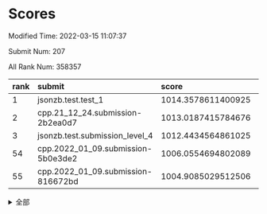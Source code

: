 # Scores

Modified Time: 2022-03-15 11:07:37

Submit Num: 207

All Rank Num: 358357

| rank |               submit               |       score        |       sigma        | pk_num |
| :--- | :--------------------------------- | :----------------- | :----------------- | :----- |
| 1    | jsonzb.test.test_1                 | 1014.3578611400925 | 0.8247242089686666 | 6927   |
| 2    | cpp.21_12_24.submission-2b2ea0d7   | 1013.0187415784676 | 0.8111004920931695 | 6927   |
| 3    | jsonzb.test.submission_level_4     | 1012.4434564861025 | 0.8015135642432906 | 6926   |
| 54   | cpp.2022_01_09.submission-5b0e3de2 | 1006.0554694802089 | 0.7211225278331814 | 6925   |
| 55   | cpp.2022_01_09.submission-816672bd | 1004.9085029512506 | 0.7279553801184915 | 6922   |


<details>
<summary>全部</summary>

| rank |                 submit                 |       score        |       sigma        | pk_num |
| :--- | :------------------------------------- | :----------------- | :----------------- | :----- |
| 1    | jsonzb.test.test_1                     | 1014.3578611400925 | 0.8247242089686666 | 6927   |
| 2    | cpp.21_12_24.submission-2b2ea0d7       | 1013.0187415784676 | 0.8111004920931695 | 6927   |
| 3    | jsonzb.test.submission_level_4         | 1012.4434564861025 | 0.8015135642432906 | 6926   |
| 4    | gobigger.level_3.submission_level_3_35 | 1011.775213541432  | 0.7659176095906873 | 6921   |
| 5    | gobigger.level_3.submission_level_3_15 | 1011.2261091893434 | 0.7603136277746072 | 6921   |
| 6    | gobigger.level_3.submission_level_3_31 | 1011.1114553888788 | 0.747164817243398  | 6925   |
| 7    | gobigger.level_3.submission_level_3_49 | 1011.0880648220252 | 0.7661815650249104 | 6923   |
| 8    | gobigger.level_3.submission_level_3_4  | 1011.0435880023077 | 0.7674972563570649 | 6926   |
| 9    | gobigger.level_3.submission_level_3_18 | 1010.9894850673985 | 0.7747500241775276 | 6926   |
| 10   | gobigger.level_3.submission_level_3_43 | 1010.9232457236811 | 0.7734960449159929 | 6916   |
| 11   | gobigger.level_3.submission_level_3_24 | 1010.8716872249499 | 0.763300074316899  | 6925   |
| 12   | gobigger.level_3.submission_level_3_1  | 1010.8280698650174 | 0.7510668669477968 | 6921   |
| 13   | gobigger.level_3.submission_level_3_20 | 1010.7518980874312 | 0.7573112516596001 | 6924   |
| 14   | gobigger.level_3.submission_level_3_16 | 1010.7443613544389 | 0.7805380497151244 | 6923   |
| 15   | gobigger.level_3.submission_level_3_45 | 1010.6748836057714 | 0.7698535220272557 | 6928   |
| 16   | gobigger.level_3.submission_level_3_12 | 1010.6380877889669 | 0.7780819898351921 | 6929   |
| 17   | gobigger.level_3.submission_level_3_19 | 1010.6292801758325 | 0.7585089950567112 | 6923   |
| 18   | gobigger.level_3.submission_level_3_33 | 1010.5781488777451 | 0.7407103307909074 | 6924   |
| 19   | gobigger.level_3.submission_level_3_17 | 1010.5745079904974 | 0.7750812515947617 | 6924   |
| 20   | gobigger.level_3.submission_level_3_27 | 1010.4812354407392 | 0.7761107823231971 | 6929   |
| 21   | gobigger.level_3.submission_level_3_2  | 1010.3996227348916 | 0.7570276543734034 | 6929   |
| 22   | gobigger.level_3.submission_level_3_10 | 1010.3608453965865 | 0.7422018352480193 | 6925   |
| 23   | gobigger.level_3.submission_level_3_36 | 1010.3594604326088 | 0.7616260363522152 | 6923   |
| 24   | gobigger.level_3.submission_level_3_6  | 1010.3472889488872 | 0.7902628148961783 | 6927   |
| 25   | gobigger.level_3.submission_level_3_11 | 1010.3101522121648 | 0.7608520965323    | 6926   |
| 26   | gobigger.level_3.submission_level_3_39 | 1010.274473476858  | 0.7645356702437418 | 6927   |
| 27   | gobigger.level_3.submission_level_3_28 | 1010.2350926728138 | 0.7722776106505944 | 6922   |
| 28   | gobigger.level_3.submission_level_3_38 | 1010.2230953390151 | 0.7735837241463029 | 6926   |
| 29   | gobigger.level_3.submission_level_3_29 | 1010.2172221075008 | 0.7413694875720248 | 6921   |
| 30   | gobigger.level_3.submission_level_3_14 | 1010.215401333019  | 0.7579896794553568 | 6925   |
| 31   | gobigger.level_3.submission_level_3_22 | 1010.1309175943054 | 0.7557620008229523 | 6926   |
| 32   | gobigger.level_3.submission_level_3_13 | 1010.1280451690751 | 0.7375785635402492 | 6927   |
| 33   | gobigger.level_3.submission_level_3_5  | 1010.047612779195  | 0.7644215606745701 | 6918   |
| 34   | gobigger.level_3.submission_level_3_40 | 1010.0431284546919 | 0.7608597268273056 | 6923   |
| 35   | gobigger.level_3.submission_level_3_8  | 1009.9962696241458 | 0.7613880974446766 | 6928   |
| 36   | gobigger.level_3.submission_level_3_9  | 1009.9856484787098 | 0.7545843550802733 | 6927   |
| 37   | gobigger.level_3.submission_level_3_26 | 1009.9410365874115 | 0.734707067915382  | 6924   |
| 38   | gobigger.level_3.submission_level_3_46 | 1009.9393713638423 | 0.7848294636028289 | 6926   |
| 39   | gobigger.level_3.submission_level_3_47 | 1009.8474202904665 | 0.7600829214590302 | 6928   |
| 40   | gobigger.level_3.submission_level_3_23 | 1009.8168983732847 | 0.7418757243817276 | 6923   |
| 41   | gobigger.level_3.submission_level_3_48 | 1009.66066616224   | 0.7640378228446031 | 6931   |
| 42   | gobigger.level_3.submission_level_3_37 | 1009.5397541751532 | 0.7495241791045194 | 6924   |
| 43   | gobigger.level_3.submission_level_3_3  | 1009.5240748438065 | 0.7566505187711536 | 6923   |
| 44   | gobigger.level_3.submission_level_3_21 | 1009.4671279505455 | 0.7590149659886618 | 6928   |
| 45   | gobigger.level_3.submission_level_3_42 | 1009.3785653723405 | 0.7503423797427267 | 6924   |
| 46   | gobigger.level_3.submission_level_3_41 | 1009.276323344073  | 0.7477991782767549 | 6924   |
| 47   | gobigger.level_3.submission_level_3_25 | 1009.1971998793185 | 0.7419982090519233 | 6927   |
| 48   | gobigger.level_3.submission_level_3_44 | 1009.0543489580953 | 0.7606371414878286 | 6923   |
| 49   | gobigger.level_3.submission_level_3_30 | 1009.0530041079902 | 0.7448984048052084 | 6929   |
| 50   | gobigger.level_3.submission_level_3_7  | 1008.9436561530199 | 0.7262028705263185 | 6920   |
| 51   | gobigger.level_3.submission_level_3_32 | 1008.811653484871  | 0.7532521531016663 | 6925   |
| 52   | gobigger.level_3.submission_level_3_34 | 1008.6211851425837 | 0.7670864170427844 | 6925   |
| 53   | gobigger.level_3.submission_level_3_0  | 1008.210615634892  | 0.7356277442781342 | 6925   |
| 54   | cpp.2022_01_09.submission-5b0e3de2     | 1006.0554694802089 | 0.7211225278331814 | 6925   |
| 55   | cpp.2022_01_09.submission-816672bd     | 1004.9085029512506 | 0.7279553801184915 | 6922   |
| 56   | gobigger.level_1.submission_level_1_19 | 1004.1836346725518 | 0.7275115932289459 | 6924   |
| 57   | gobigger.level_1.submission_level_1_1  | 1004.1827194225384 | 0.7230169075051153 | 6920   |
| 58   | gobigger.level_1.submission_level_1_7  | 1004.1572568852147 | 0.7207099632237068 | 6924   |
| 59   | gobigger.level_1.submission_level_1_27 | 1004.1499892300063 | 0.7171264543746544 | 6925   |
| 60   | gobigger.level_1.submission_level_1_17 | 1004.1450495380195 | 0.7275451645339303 | 6926   |
| 61   | gobigger.level_1.submission_level_1_13 | 1003.9873295712147 | 0.7246774659356131 | 6927   |
| 62   | gobigger.level_1.submission_level_1_35 | 1003.9215475410138 | 0.728894071211659  | 6925   |
| 63   | gobigger.level_1.submission_level_1_16 | 1003.8853061424841 | 0.7209350105368779 | 6928   |
| 64   | gobigger.level_1.submission_level_1_9  | 1003.8726282931177 | 0.7090893273188628 | 6927   |
| 65   | gobigger.level_1.submission_level_1_20 | 1003.8058012945515 | 0.7069642872541794 | 6919   |
| 66   | gobigger.level_1.submission_level_1_47 | 1003.7358297152808 | 0.7144334262469098 | 6928   |
| 67   | gobigger.level_1.submission_level_1_4  | 1003.6808327466307 | 0.7024729865605908 | 6925   |
| 68   | gobigger.level_1.submission_level_1_18 | 1003.6283941467266 | 0.7177682822551694 | 6933   |
| 69   | gobigger.level_1.submission_level_1_14 | 1003.6273347952186 | 0.7184761949233485 | 6928   |
| 70   | gobigger.level_1.submission_level_1_2  | 1003.561169660274  | 0.7144088039842804 | 6929   |
| 71   | gobigger.level_1.submission_level_1_5  | 1003.557627456861  | 0.7117027585916759 | 6923   |
| 72   | gobigger.level_1.submission_level_1_34 | 1003.5131745683211 | 0.7297526458203495 | 6924   |
| 73   | gobigger.level_1.submission_level_1_37 | 1003.3907576167386 | 0.7269628194121949 | 6926   |
| 74   | gobigger.level_1.submission_level_1_24 | 1003.3382675196384 | 0.7175602096513826 | 6923   |
| 75   | gobigger.level_1.submission_level_1_41 | 1003.3307779734048 | 0.7257208867609191 | 6921   |
| 76   | gobigger.level_1.submission_level_1_23 | 1003.2771902593382 | 0.7095092594240184 | 6923   |
| 77   | gobigger.level_1.submission_level_1_15 | 1003.267853063729  | 0.7124792556109922 | 6929   |
| 78   | gobigger.level_1.submission_level_1_40 | 1003.2442338700431 | 0.6956115789717248 | 6923   |
| 79   | gobigger.level_1.submission_level_1_42 | 1003.235904931675  | 0.7116199993333059 | 6919   |
| 80   | gobigger.level_1.submission_level_1_32 | 1003.2226279195404 | 0.7157480398500854 | 6922   |
| 81   | gobigger.level_1.submission_level_1_21 | 1003.1956404125564 | 0.714039112247211  | 6923   |
| 82   | gobigger.level_1.submission_level_1_29 | 1003.1597666463073 | 0.7092214325289805 | 6923   |
| 83   | gobigger.level_1.submission_level_1_11 | 1003.1297408665165 | 0.7163055417705757 | 6920   |
| 84   | gobigger.level_1.submission_level_1_26 | 1003.0994526495482 | 0.7070874207848521 | 6920   |
| 85   | gobigger.level_1.submission_level_1_46 | 1003.0775684620766 | 0.719735148244308  | 6926   |
| 86   | gobigger.level_1.submission_level_1_49 | 1003.0773790445821 | 0.7118125138546334 | 6921   |
| 87   | gobigger.level_1.submission_level_1_45 | 1003.0300294952983 | 0.708953416679114  | 6924   |
| 88   | gobigger.level_1.submission_level_1_33 | 1003.009333449552  | 0.7142423760056231 | 6930   |
| 89   | gobigger.level_1.submission_level_1_25 | 1002.9346746143278 | 0.7188522623334312 | 6925   |
| 90   | gobigger.level_1.submission_level_1_43 | 1002.8477138701093 | 0.7179571371243543 | 6925   |
| 91   | gobigger.level_1.submission_level_1_28 | 1002.8135829069906 | 0.7075147021850117 | 6928   |
| 92   | gobigger.level_1.submission_level_1_8  | 1002.7442400470625 | 0.7080393125612554 | 6925   |
| 93   | gobigger.level_1.submission_level_1_10 | 1002.7303807084235 | 0.7095560225374199 | 6930   |
| 94   | gobigger.level_1.submission_level_1_48 | 1002.6746386365049 | 0.7138940726933843 | 6923   |
| 95   | gobigger.level_1.submission_level_1_22 | 1002.672330119713  | 0.7235350164219696 | 6922   |
| 96   | gobigger.level_1.submission_level_1_30 | 1002.6516575106092 | 0.7192833166446838 | 6929   |
| 97   | gobigger.level_1.submission_level_1_12 | 1002.6448279680272 | 0.7110241976565695 | 6921   |
| 98   | gobigger.level_1.submission_level_1_39 | 1002.5923900361698 | 0.7176348744477994 | 6922   |
| 99   | gobigger.level_1.submission_level_1_6  | 1002.3787158952157 | 0.7119729777741836 | 6928   |
| 100  | gobigger.level_1.submission_level_1_38 | 1002.3523189593134 | 0.7123073090625432 | 6923   |
| 101  | gobigger.level_1.submission_level_1_44 | 1002.3096724128096 | 0.7065756626967568 | 6926   |
| 102  | gobigger.level_1.submission_level_1_3  | 1002.2922484966871 | 0.7053861199941593 | 6928   |
| 103  | gobigger.level_1.submission_level_1_0  | 1002.2594422431603 | 0.7207503058886603 | 6924   |
| 104  | gobigger.level_1.submission_level_1_36 | 1002.1497419845984 | 0.7238596297006288 | 6925   |
| 105  | gobigger.level_1.submission_level_1_31 | 1001.8828952631457 | 0.7173601817870738 | 6920   |
| 106  | gobigger.random.submission_random_23   | 997.2888730952279  | 0.6905622872913861 | 6920   |
| 107  | gobigger.random.submission_random_39   | 997.2515816682956  | 0.7074904045951625 | 6922   |
| 108  | gobigger.random.submission_random_19   | 997.0270318040244  | 0.711889486949003  | 6924   |
| 109  | gobigger.random.submission_random_20   | 996.9892459806308  | 0.7116363597660796 | 6924   |
| 110  | gobigger.random.submission_random_3    | 996.922932835357   | 0.7007872082872697 | 6925   |
| 111  | gobigger.random.submission_random_22   | 996.8764710907283  | 0.7028884085517605 | 6925   |
| 112  | gobigger.random.submission_random_48   | 996.8607712646159  | 0.7096401495969532 | 6927   |
| 113  | gobigger.random.submission_random_4    | 996.8263320514441  | 0.6940726917990705 | 6925   |
| 114  | gobigger.random.submission_random_36   | 996.8016705199275  | 0.707643468204848  | 6925   |
| 115  | gobigger.random.submission_random_29   | 996.6865026847659  | 0.7127852535481829 | 6924   |
| 116  | gobigger.random.submission_random_17   | 996.6168167775621  | 0.6971044155491647 | 6925   |
| 117  | gobigger.random.submission_random_33   | 996.5192253266155  | 0.7035468069976493 | 6922   |
| 118  | gobigger.random.submission_random_21   | 996.455959383601   | 0.7133850769090576 | 6922   |
| 119  | gobigger.random.submission_random_13   | 996.3272801848877  | 0.70278497931217   | 6927   |
| 120  | gobigger.random.submission_random_9    | 996.3021478013495  | 0.7177818611818408 | 6920   |
| 121  | gobigger.random.submission_random_15   | 996.1956559641899  | 0.7229511633686369 | 6925   |
| 122  | gobigger.random.submission_random_27   | 996.1853990219865  | 0.7052565125037551 | 6931   |
| 123  | gobigger.random.submission_random_25   | 996.137568374039   | 0.7131217313677621 | 6925   |
| 124  | gobigger.random.submission_random_47   | 996.1188001146004  | 0.7171929602589232 | 6923   |
| 125  | gobigger.random.submission_random_0    | 996.1044642401372  | 0.6997970704727455 | 6927   |
| 126  | gobigger.random.submission_random_42   | 996.0864095794419  | 0.7158737999113395 | 6928   |
| 127  | gobigger.random.submission_random_45   | 996.0208041584343  | 0.7154865762496179 | 6924   |
| 128  | gobigger.random.submission_random_34   | 996.016142855276   | 0.7157666578253089 | 6926   |
| 129  | gobigger.random.submission_random_28   | 996.0020377701289  | 0.709104026723532  | 6921   |
| 130  | gobigger.random.submission_random_16   | 995.9279940612645  | 0.7201245767253054 | 6926   |
| 131  | gobigger.random.submission_random_10   | 995.9170318570716  | 0.7219835818903046 | 6925   |
| 132  | gobigger.random.submission_random_30   | 995.8490386137935  | 0.7262071159104275 | 6924   |
| 133  | gobigger.random.submission_random_12   | 995.8185862699515  | 0.7246928586799667 | 6920   |
| 134  | gobigger.random.submission_random_6    | 995.7538754759845  | 0.703227170258805  | 6929   |
| 135  | gobigger.random.submission_random_18   | 995.7327186270821  | 0.7133439196574936 | 6930   |
| 136  | gobigger.random.submission_random_7    | 995.671393349571   | 0.722588600105046  | 6931   |
| 137  | gobigger.random.submission_random_5    | 995.6660893749583  | 0.72316329051556   | 6925   |
| 138  | gobigger.random.submission_random_26   | 995.6209265241083  | 0.7151650290328669 | 6923   |
| 139  | gobigger.random.submission_random_35   | 995.5920493281975  | 0.7016368646475971 | 6926   |
| 140  | gobigger.random.submission_random_32   | 995.5742485374085  | 0.7221570472649068 | 6929   |
| 141  | gobigger.random.submission_random_14   | 995.5474489949194  | 0.7099785998724111 | 6926   |
| 142  | gobigger.random.submission_random_37   | 995.5393459259486  | 0.6997532213062831 | 6926   |
| 143  | gobigger.random.submission_random_46   | 995.5156497293848  | 0.7131811793893325 | 6926   |
| 144  | gobigger.random.submission_random_31   | 995.4877452448164  | 0.708817261118794  | 6923   |
| 145  | gobigger.random.submission_random_2    | 995.3302959184983  | 0.707305235288625  | 6921   |
| 146  | gobigger.random.submission_random_49   | 995.3296655518211  | 0.7047247439059308 | 6918   |
| 147  | gobigger.random.submission_random_11   | 995.3288144127959  | 0.704982366547362  | 6922   |
| 148  | gobigger.random.submission_random_44   | 995.3134963559006  | 0.7244146931281045 | 6932   |
| 149  | gobigger.random.submission_random_24   | 995.2595366172583  | 0.710074053687027  | 6926   |
| 150  | gobigger.random.submission_random_8    | 995.2016358926642  | 0.7027847041024139 | 6926   |
| 151  | gobigger.random.submission_random_38   | 995.1175707886495  | 0.714593896456794  | 6926   |
| 152  | gobigger.random.submission_random_43   | 995.0037842404676  | 0.7198376169207839 | 6927   |
| 153  | gobigger.random.submission_random_40   | 994.9490597770616  | 0.7152871585122282 | 6923   |
| 154  | gobigger.random.submission_random_41   | 994.4781453599161  | 0.7031867980249026 | 6922   |
| 155  | gobigger.level_2.submission_level_2_33 | 994.452836242246   | 0.7301062849487816 | 6923   |
| 156  | gobigger.level_2.submission_level_2_46 | 994.2257129889139  | 0.7226710233700514 | 6917   |
| 157  | gobigger.level_2.submission_level_2_44 | 993.9442981538731  | 0.7237395637201616 | 6927   |
| 158  | gobigger.random.submission_random_1    | 993.8614801543874  | 0.7234032632752374 | 6926   |
| 159  | gobigger.level_2.submission_level_2_41 | 993.850433840549   | 0.7353631929812786 | 6926   |
| 160  | gobigger.level_2.submission_level_2_10 | 993.8155537453811  | 0.7167692110915034 | 6926   |
| 161  | gobigger.level_2.submission_level_2_34 | 993.311778401174   | 0.7500395146968637 | 6929   |
| 162  | gobigger.level_2.submission_level_2_2  | 993.2457222875759  | 0.7224882981332049 | 6923   |
| 163  | gobigger.level_2.submission_level_2_47 | 993.0252895559632  | 0.737941082026621  | 6928   |
| 164  | gobigger.level_2.submission_level_2_42 | 992.9113425304395  | 0.7575495465978749 | 6926   |
| 165  | gobigger.level_2.submission_level_2_25 | 992.7995062799667  | 0.7588616353240872 | 6925   |
| 166  | gobigger.level_2.submission_level_2_49 | 992.6969179346689  | 0.755739329648516  | 6926   |
| 167  | gobigger.level_2.submission_level_2_43 | 992.687896380867   | 0.7527056966190526 | 6929   |
| 168  | gobigger.level_2.submission_level_2_19 | 992.5887782519625  | 0.7427918352807521 | 6926   |
| 169  | gobigger.level_2.submission_level_2_23 | 992.576363614202   | 0.7429475855367106 | 6921   |
| 170  | gobigger.level_2.submission_level_2_31 | 992.5591126284121  | 0.7348786172679668 | 6926   |
| 171  | gobigger.level_2.submission_level_2_27 | 992.4922429005248  | 0.7384017879940667 | 6926   |
| 172  | gobigger.level_2.submission_level_2_35 | 992.4136070815046  | 0.7466607432896165 | 6918   |
| 173  | gobigger.level_2.submission_level_2_22 | 992.3177813372992  | 0.7322318035854196 | 6929   |
| 174  | gobigger.level_2.submission_level_2_39 | 992.316965729786   | 0.7526935801268622 | 6921   |
| 175  | gobigger.level_2.submission_level_2_16 | 992.2743550773557  | 0.7460049942561017 | 6923   |
| 176  | gobigger.level_2.submission_level_2_28 | 992.1703789704911  | 0.7514471869576891 | 6922   |
| 177  | gobigger.level_2.submission_level_2_20 | 992.1146251648968  | 0.732408249443861  | 6925   |
| 178  | gobigger.level_2.submission_level_2_40 | 992.0972516831029  | 0.7359725901692344 | 6919   |
| 179  | gobigger.level_2.submission_level_2_36 | 992.0928392187379  | 0.7335860654175538 | 6928   |
| 180  | gobigger.level_2.submission_level_2_48 | 992.0837157155522  | 0.7240383167468789 | 6924   |
| 181  | gobigger.level_2.submission_level_2_26 | 992.0469146688366  | 0.7390090351739996 | 6926   |
| 182  | gobigger.level_2.submission_level_2_15 | 991.9599772068442  | 0.7360523622499123 | 6922   |
| 183  | gobigger.level_2.submission_level_2_30 | 991.9132834109902  | 0.7434678709621497 | 6927   |
| 184  | gobigger.level_2.submission_level_2_13 | 991.9114060763067  | 0.7425851082421548 | 6923   |
| 185  | gobigger.level_2.submission_level_2_12 | 991.9036106692223  | 0.7431332719928535 | 6927   |
| 186  | gobigger.level_2.submission_level_2_45 | 991.7873386461165  | 0.7645395819860351 | 6926   |
| 187  | gobigger.level_2.submission_level_2_5  | 991.7851298085264  | 0.7502129374327908 | 6926   |
| 188  | gobigger.level_2.submission_level_2_7  | 991.7740602231634  | 0.7597646905316875 | 6929   |
| 189  | gobigger.level_2.submission_level_2_38 | 991.7209367611234  | 0.746037801051184  | 6924   |
| 190  | gobigger.level_2.submission_level_2_11 | 991.7126727253828  | 0.7346130027861846 | 6923   |
| 191  | gobigger.level_2.submission_level_2_6  | 991.5527497872548  | 0.7506892680814217 | 6918   |
| 192  | gobigger.level_2.submission_level_2_17 | 991.4593454895395  | 0.7508729117621192 | 6925   |
| 193  | gobigger.level_2.submission_level_2_24 | 991.4320193518529  | 0.7611554271322964 | 6925   |
| 194  | gobigger.level_2.submission_level_2_0  | 991.424072683051   | 0.7559404679194452 | 6924   |
| 195  | gobigger.level_2.submission_level_2_21 | 991.3780155036908  | 0.7565545204980466 | 6928   |
| 196  | gobigger.level_2.submission_level_2_32 | 991.316682509813   | 0.7672770491899187 | 6925   |
| 197  | gobigger.level_2.submission_level_2_29 | 991.1947507650452  | 0.7583954288855407 | 6924   |
| 198  | gobigger.level_2.submission_level_2_8  | 991.1271869654627  | 0.7444033829439299 | 6926   |
| 199  | gobigger.level_2.submission_level_2_1  | 991.0012924638024  | 0.7733836638856829 | 6929   |
| 200  | gobigger.level_2.submission_level_2_9  | 990.9300588914829  | 0.7477734402127637 | 6920   |
| 201  | gobigger.level_2.submission_level_2_14 | 990.8884855270809  | 0.7606575550127087 | 6926   |
| 202  | gobigger.level_2.submission_level_2_4  | 990.8856128249191  | 0.7359515800975553 | 6927   |
| 203  | gobigger.level_2.submission_level_2_18 | 990.2039086522674  | 0.7638379136705165 | 6930   |
| 204  | gobigger.level_2.submission_level_2_3  | 989.7728244063059  | 0.7575747996326092 | 6924   |
| 205  | gobigger.level_2.submission_level_2_37 | 989.5044046640547  | 0.7827185027948497 | 6920   |
| 206  | gobigger.none.submission_none_0        | 978.0320755088438  | 1.3149527245779318 | 6926   |
| 207  | gobigger.none.submission_none_1        | 974.8096159251554  | 1.5446691032388353 | 6927   |

</details>